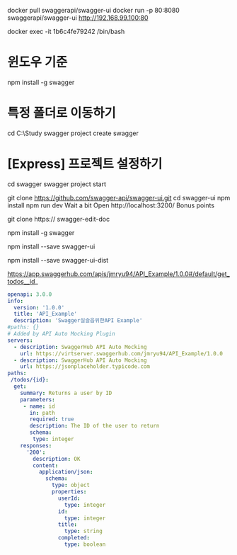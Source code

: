 docker pull swaggerapi/swagger-ui
docker run -p 80:8080 swaggerapi/swagger-ui
http://192.168.99.100:80

docker exec -it 1b6c4fe79242 /bin/bash


# 윈도우 기준
npm install -g swagger

# 특정 폴더로 이동하기
cd C:\Study
swagger project create swagger
# [Express] 프로젝트 설정하기
cd swagger
swagger project start


git clone https://github.com/swagger-api/swagger-ui.git
cd swagger-ui
npm install
npm run dev
Wait a bit
Open http://localhost:3200/
Bonus points



git clone https://  swagger-edit-doc

npm install -g swagger

npm install --save swagger-ui

npm install --save swagger-ui-dist


https://app.swaggerhub.com/apis/jmryu94/API_Example/1.0.0#/default/get_todos__id_



```yaml 
openapi: 3.0.0
info:
  version: '1.0.0'
  title: 'API_Example'
  description: 'Swagger실슬읍위한API Example'
#paths: {}
# Added by API Auto Mocking Plugin
servers:
  - description: SwaggerHub API Auto Mocking
    url: https://virtserver.swaggerhub.com/jmryu94/API_Example/1.0.0
  - description: SwaggerHub API Auto Mocking
    url: https://jsonplaceholder.typicode.com
paths:
 /todos/{id}:
  get:
    summary: Returns a user by ID
    parameters:
     - name: id 
       in: path
       required: true
       description: The ID of the user to return
       schema:
        type: integer
    responses:
      '200':
        description: OK
        content:
          application/json:
            schema:
              type: object
              properties:
                userId:
                  type: integer
                id:
                  type: integer
                title:
                  type: string
                completed:
                  type: boolean
```                
              
